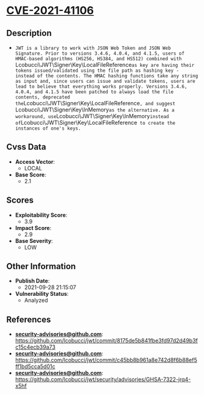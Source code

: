 
# [CVE-2021-41106](https://cve.mitre.org/cgi-bin/cvename.cgi?name=CVE-2021-41106)

## Description

- `JWT is a library to work with JSON Web Token and JSON Web Signature. Prior to versions 3.4.6, 4.0.4, and 4.1.5, users of HMAC-based algorithms (HS256, HS384, and HS512) combined with `Lcobucci\JWT\Signer\Key\LocalFileReference` as key are having their tokens issued/validated using the file path as hashing key - instead of the contents. The HMAC hashing functions take any string as input and, since users can issue and validate tokens, users are lead to believe that everything works properly. Versions 3.4.6, 4.0.4, and 4.1.5 have been patched to always load the file contents, deprecated the `Lcobucci\JWT\Signer\Key\LocalFileReference`, and suggest `Lcobucci\JWT\Signer\Key\InMemory` as the alternative. As a workaround, use `Lcobucci\JWT\Signer\Key\InMemory` instead of `Lcobucci\JWT\Signer\Key\LocalFileReference` to create the instances of one's keys.`

## Cvss Data

- **Access Vector**:
  - LOCAL
- **Base Score**:
  - 2.1

## Scores

- **Exploitability Score**:
  - 3.9
- **Impact Score**:
  - 2.9
- **Base Severity**:
  - LOW

## Other Information

- **Publish Date**:
  - 2021-09-28 21:15:07
- **Vulnerability Status**:
  - Analyzed

## References

- **security-advisories@github.com**: https://github.com/lcobucci/jwt/commit/8175de5b841fbe3fd97d2d49b3fc15c4ecb39a73
- **security-advisories@github.com**: https://github.com/lcobucci/jwt/commit/c45bb8b961a8e742d8f6b88ef5ff1bd5cca5d01c
- **security-advisories@github.com**: https://github.com/lcobucci/jwt/security/advisories/GHSA-7322-jrq4-x5hf
